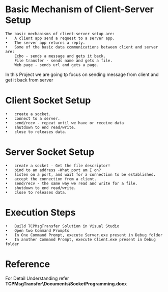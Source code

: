 # Basic Mechanism of Client-Server Setup
	The basic mechanisms of client-server setup are:
	•	A client app send a request to a server app.
	•	The server app returns a reply.
	•	Some of the basic data communications between client and server are:
		Echo - sends a message and gets it back.
		File transfer - sends name and gets a file.
		Web page - sends url and gets a page.
		
In this Project we are going tp focus on sending message from client and get it back from server

# Client Socket Setup
	•	create a socket.
	•	connect to a server.
	•	send/recv - repeat until we have or receive data
	•	shutdown to end read/write.
	•	close to releases data.
	
# Server Socket Setup
	•	create a socket - Get the file descriptor!
	•	bind to an address -What port am I on?
	•	listen on a port, and wait for a connection to be established.
	•	accept the connection from a client.
	•	send/recv - the same way we read and write for a file.
	•	shutdown to end read/write.
	•	close to releases data.

 # Execution Steps
	•	Build TCPMsgTransfer Solution in Visual Studio
	•	Open two Command Prompts
	•	In One Command Prompt, execute Server.exe present in Debug folder
	•	In another Command Prompt, execute Client.exe present in Debug folder
 
 # Reference
 For Detail Understanding refer **TCPMsgTransfer\Documents\SocketProgramming.docx**
